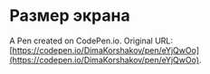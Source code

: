 # Размер экрана

A Pen created on CodePen.io. Original URL: [https://codepen.io/DimaKorshakov/pen/eYjQwOo](https://codepen.io/DimaKorshakov/pen/eYjQwOo).

